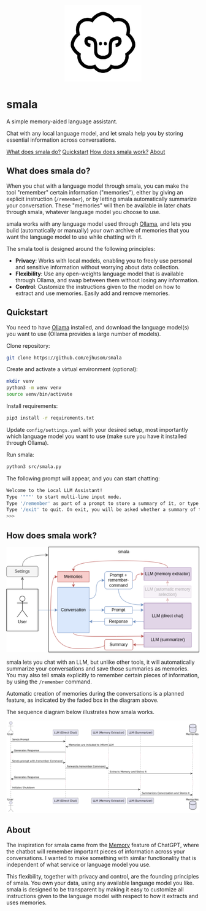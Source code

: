 <div align="center">
<img alt="smala" height="200px" src="assets/smala-logo.png">
</div>

# smala

A simple memory-aided language assistant.

Chat with any local language model, and let smala help you by storing essential information across conversations.

[What does smala do?](#what-does-smala-do)
[Quickstart](#quickstart)
[How does smala work?](#how-does-smala-work)
[About](#about)

## What does smala do?

When you chat with a language model through smala, you can make the tool "remember" certain information ("memories"), either by giving an explicit instruction (`/remember`), or by letting smala automatically summarize your conversation. These "memories" will then be available in later chats through smala, whatever language model you choose to use.

smala works with any language model used through [Ollama](https://ollama.com/), and lets you build (automatically or manually) your own archive of memories that you want the language model to use while chatting with it.

The smala tool is designed around the following principles:

- **Privacy**: Works with local models, enabling you to freely use personal and sensitive information without worrying about data collection.
- **Flexibility**: Use any open-weights language model that is available through Ollama, and swap between them without losing any information.
- **Control**: Customize the instructions given to the model on how to extract and use memories. Easily add and remove memories.

## Quickstart

You need to have [Ollama](https://ollama.com/) installed, and download the language model(s) you want to use (Ollama provides a large number of models).

Clone repository:

```bash
git clone https://github.com/ejhusom/smala
```

Create and activate a virtual environment (optional):

```bash
mkdir venv
python3 -m venv venv
source venv/bin/activate
```

Install requirements:

```bash
pip3 install -r requirements.txt
```

Update `config/settings.yaml` with your desired setup, most importantly which language model you want to use (make sure you have it installed through Ollama).

Run smala:

```bash
python3 src/smala.py
```

The following prompt will appear, and you can start chatting:

```bash
Welcome to the Local LLM Assistant!
Type '"""' to start multi-line input mode.
Type '/remember' as part of a prompt to store a summary of it, or type only '/remember' to save a summary of the last prompt.
Type '/exit' to quit. On exit, you will be asked whether a summary of the conversation should be saved as a 'memory'.
>>>
```

## How does smala work?

![Conceptual diagram of smala.](assets/smala-diagram.png)

smala lets you chat with an LLM, but unlike other tools, it will automatically summarize your conversations and save those summaries as memories.
You may also tell smala explicitly to remember certain pieces of information, by using the `/remember` command.

Automatic creation of memories during the conversations is a planned feature, as indicated by the faded box in the diagram above.

The sequence diagram below illustrates how smala works.

![Sequence diagram of smala.](assets/smala-sequence-diagram.png)

## About

The inspiration for smala came from the [Memory](https://openai.com/index/memory-and-new-controls-for-chatgpt/) feature of ChatGPT, where the chatbot will remember important pieces of information across your conversations.
I wanted to make something with similar functionality that is independent of what service or language model you use.

This flexibility, together with privacy and control, are the founding principles of smala.
You own your data, using any available language model you like.
smala is designed to be transparent by making it easy to customize all instructions given to the language model with respect to how it extracts and uses memories.


<!-- ## Tests -->

<!-- ``` -->
<!-- pytest tests/ -->
<!-- ``` -->

